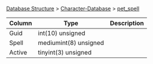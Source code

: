 [Database Structure](Database-Structure) > [Character-Database](Character-Database) > [pet_spell](pet_spell)

Column | Type | Description
--- | --- | ---
Guid | int(10) unsigned | 
Spell | mediumint(8) unsigned | 
Active | tinyint(3) unsigned | 
